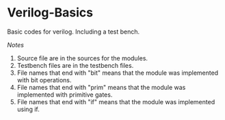 # Verilog-Basics
Basic codes for verilog. Including a test bench.

*Notes*
1. Source file are in the sources for the modules.
2. Testbench files are in the testbench files.
3. File names that end with "bit" means that the module was implemented with bit operations.
4. File names that end with "prim" means that the module was implemented with primitive gates.
5. File names that end with "if" means that the module was implemented using if.
